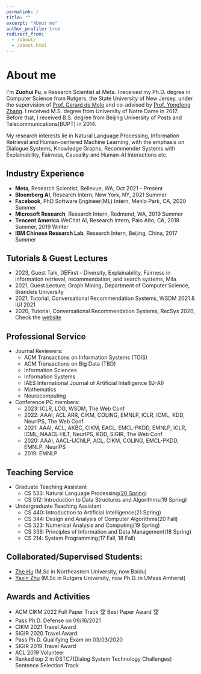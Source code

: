 ```yaml
---
permalink: /
title: ""
excerpt: "About me"
author_profile: true
redirect_from: 
  - /about/
  - /about.html
---
```

# <i class="fa fa-cog fa-spin fa-fw"></i> About me #
I'm **Zuohui Fu**, a Research Scientist at Meta. I received my Ph.D. degree in Computer Science from Rutgers, the State University of New Jersey, under the supervision of [Prof. Gerard de Melo](http://gerard.demelo.org/) and co-advised by [Prof. Yongfeng Zhang](http://yongfeng.me/). I received M.S. degree from University of Notre Dame in 2017. Before that, I received B.S. degree from Beijing University of Posts and Telecommunications(BUPT) in 2014.

My research interests lie in Natural Language Processing, Information Retrieval and Human-centered Machine Learning, with the emphasis on Dialogue Systems, Knowledge Graphs, Recommender Systems with Explainability, Fairness, Causality and Human-AI Interactions etc.

Industry Experience
------
+ **Meta**, Research Scientist, Bellevue, WA, Oct 2021 - Present
+ **Bloomberg AI**, Research Intern, New York, NY, 2021 Summer
+ **Facebook**, PhD Software Engineer(ML) Intern, Menlo Park, CA, 2020 Summer
+ **Microsoft Research**, Research Intern, Redmond, WA, 2019 Summer
+ **Tencent America** WeChat AI, Research Intern, Palo Alto, CA, 2018 Summer, 2019 Winter
+ **IBM Chinese Research Lab**, Research Intern, Beijing, China, 2017 Summer

Tutorials & Guest Lectures
------
+ 2023, Guest Talk, DEFirst - Diversity, Explainability, Fairness in information retrieval, recommendation, and search systems, Mila
+ 2021, Guest Lecture, Graph Mining, Department of Computer Science, Brandeis University
+ 2021, Tutorial, Conversational Recommendation Systems, WSDM 2021 & IUI 2021
+ 2020, Tutorial, Conversational Recommendation Systems, RecSys 2020, Check the [website](https://conversational-recsys.github.io/)

Professional Service
------
+ Journal Reviewers:
	- ACM Transactions on Information Systems (TOIS)
	- ACM Transactions on Big Data (TBD)
	- Information Sciences
	- Information Systems
	- IAES International Journal of Artificial Intelligence (IJ-AI)
	- Mathematics
	- Neurocomputing
+ Conference PC members:
	- 2023: ICLR, LOG, WSDM, The Web Conf
	- 2022: AAAI, ACL ARR, CIKM, COLING, EMNLP, ICLR, ICML, KDD, NeurIPS, The Web Conf
	- 2021: AAAI, ACL, AKBC, CIKM, EACL, EMCL-PKDD, EMNLP, ICLR, ICML, NAACL-HLT, NeurIPS, KDD, SIGIR, The Web Conf
	- 2020: AAAI, AACL-IJCNLP, ACL, CIKM, COLING, EMCL-PKDD, EMNLP, NeurIPS
	- 2019: EMNLP

Teaching Service
------
+ Graduate Teaching Assistant
	- CS 533: Natural Language Processing([20 Spring](http://karlstratos.com/teaching/cs533spring20/cs533spring20.html))
	- CS 512: Introduction to Data Structures and Algorithms(19 Spring)
+ Undergraduate Teaching Assistant
	- CS 440: Introduction to Artificial Intelligence(21 Spring)
	- CS 344: Design and Analysis of Computer Algorithms(20 Fall)
	- CS 323: Numerical Analysis and Computing(19 Spring)
	- CS 336: Principles of Information and Data Management(18 Spring)
	- CS 214: System Programming(17 Fall, 18 Fall)

Collaborated/Supervised Students:
------
+ [Zhe Hu](https://derekhu.com/) (M.Sc in Northeastern University, now Baidu)
+ [Yaxin Zhu](https://yaxinzhuars.github.io/) (M.Sc in Rutgers University, now Ph.D. in UMass Amherst)
	

Awards and Activities
------
+ ACM CIKM 2022 Full Paper Track 🏆 Best Paper Award 🏆
+ Pass Ph.D. Defense on 09/16/2021
+ CIKM 2021 Travel Award
+ SIGIR 2020 Travel Award
+ Pass Ph.D. Qualifying Exam on 03/03/2020
+ SIGIR 2019 Travel Award
+ ACL 2019 Volunteer
+ Ranked top 2 in DSTC7(Dialog System Technology Challenges) Sentence Selection Track

<script type="text/javascript" id="clustrmaps" src="//cdn.clustrmaps.com/map_v2.js?d=ThQd1zQgIFYYU0hPzPsBlx1cQPY0_2pWkHGTm5MNakA&cl=ffffff&w=a"></script>
